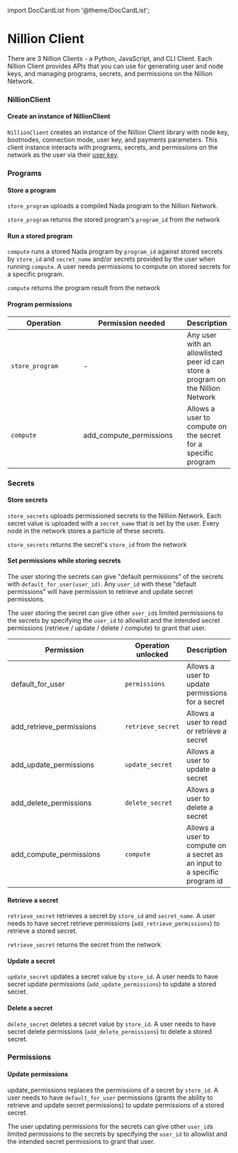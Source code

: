 import DocCardList from '@theme/DocCardList';

# Nillion Client

There are 3 Nillion Clients - a Python, JavaScript, and CLI Client. Each Nillion Client provides APIs that you can use for generating user and node keys, and managing programs, secrets, and permissions on the Nillion Network.

<DocCardList/>

### NillionClient

#### Create an instance of NillionClient

`NillionClient` creates an instance of the Nillion Client library with node key, bootnodes, connection mode, user key, and payments parameters. This client instance interacts with programs, secrets, and permissions on the network as the user via their [user key](concepts.md#user-key).

### Programs

#### **Store a program**

`store_program` uploads a compiled Nada program to the Nillion Network.&#x20;

`store_program` returns the stored program's `program_id` from the network

#### **Run a stored program**

`compute` runs a stored Nada program by `program_id` against stored secrets by `store_id` and `secret_name` and/or secrets provided by the user when running `compute`. A user needs permissions to compute on stored secrets for a specific program.

`compute` returns the program result from the network

#### Program permissions

<table><thead><tr><th width="190">Operation</th><th width="235">Permission needed</th><th>Description</th></tr></thead><tbody><tr><td><code>store_program</code></td><td>-</td><td>Any user with an allowlisted peer id can store a program on the Nillion Network</td></tr><tr><td><code>compute</code></td><td>add_compute_permissions</td><td>Allows a user to compute on the secret for a specific program</td></tr></tbody></table>

### Secrets

#### **Store secrets**

`store_secrets` uploads permissioned secrets to the Nillion Network. Each secret value is uploaded with a `secret_name` that is set by the user. Every node in the network stores a particle of these secrets.

`store_secrets` returns the secret's `store_id` from the network

#### Set permissions while storing secrets

The user storing the secrets can give "default permissions" of the secrets with `default_for_user(user_id)`. Any `user_id` with these "default permissions" will have permission to retrieve and update secret permissions.

The user storing the secret can give other `user_id`s limited permissions to the secrets by specifying the `user_id` to allowlist and the intended secret permissions (retrieve / update / delete / compute) to grant that user.

<table><thead><tr><th width="242">Permission</th><th>Operation unlocked</th><th>Description</th></tr></thead><tbody><tr><td>default_for_user</td><td><code>permissions</code></td><td>Allows a user to update permissions for a secret</td></tr><tr><td>add_retrieve_permissions</td><td><code>retrieve_secret</code></td><td>Allows a user to read or retrieve a secret</td></tr><tr><td>add_update_permissions</td><td><code>update_secret</code></td><td>Allows a user to update a secret</td></tr><tr><td>add_delete_permissions</td><td><code>delete_secret</code></td><td>Allows a user to delete a secret</td></tr><tr><td>add_compute_permissions</td><td><code>compute</code></td><td>Allows a user to compute on a secret as an input to a specific program id</td></tr></tbody></table>

#### **Retrieve a secret**

`retrieve_secret` retrieves a secret by `store_id` and `secret_name`. A user needs to have secret retrieve permissions (`add_retrieve_permissions`) to retrieve a stored secret.

`retrieve_secret` returns the secret from the network

#### Update a secret

`update_secret` updates a secret value by `store_id`. A user needs to have secret update permissions (`add_update_permissions`) to update a stored secret.

#### Delete a secret

`delete_secret` deletes a secret value by `store_id`. A user needs to have secret delete permissions (`add_delete_permissions`) to delete a stored secret.

### Permissions

#### Update permissions

update_permissions replaces the permissions of a secret by `store_id`. A user needs to have `default_for_user` permissions (grants the ability to retrieve and update secret permissions) to update permissions of a stored secret.&#x20;

The user updating permissions for the secrets can give other `user_id`s limited permissions to the secrets by specifying the `user_id` to allowlist and the intended secret permissions to grant that user.
